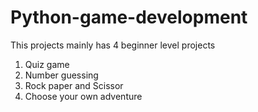 # Python-game-development

This projects mainly has 4 beginner level projects
1. Quiz game
2. Number guessing
3. Rock paper and Scissor
4. Choose your own adventure
